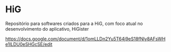 # HiG
Repositório para softwares criados para a HiG, com foco atual no desenvolvimento do aplicativo, HiGister

https://docs.google.com/document/d/1omLLDn2Yu5T64j9eS18fNly8AFsWHe1lLDU0eSHGcSE/edit



